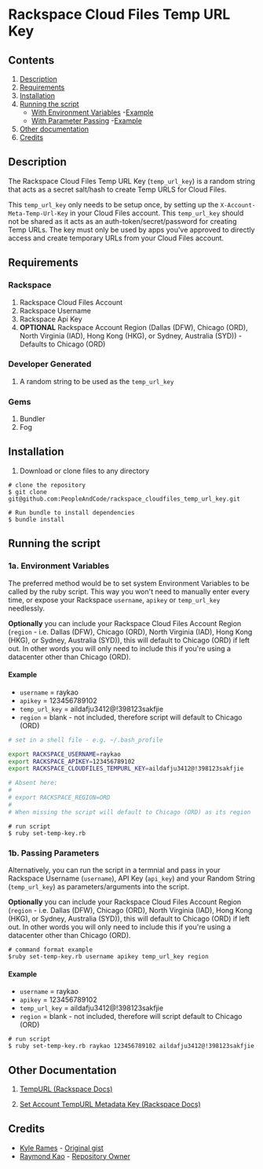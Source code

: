 # Rackspace Cloud Files Temp URL Key

## Contents

1. [Description](#description)
2. [Requirements](#requirements)
3. [Installation](#installation)
4. [Running the script](#running-the-script)
    - [With Environment Variables](#1a-environment-variables)
        -[Example](#example)
    - [With Parameter Passing](#1b-passing-paramters)
        -[Example](#example-1)
5. [Other documentation](#other-documentation)
6. [Credits](#credits)

## Description
The Rackspace Cloud Files Temp URL Key (````temp_url_key````) is a random string that acts as a secret salt/hash to create Temp URLS for Cloud Files.

This ````temp_url_key```` only needs to be setup once, by setting up the ````X-Account-Meta-Temp-Url-Key```` in your Cloud Files account.  This ````temp_url_key```` should not be shared as it acts as an auth-token/secret/password for creating Temp URLs.  The key must only be used by apps you've approved to directly access and create temporary URLs from your Cloud Files account.

## Requirements

### Rackspace
1. Rackspace Cloud Files Account
2. Rackspace Username
3. Rackspace Api Key
4. **OPTIONAL** Rackspace Account Region (Dallas (DFW), Chicago (ORD), North Virginia (IAD), Hong Kong (HKG), or Sydney, Australia (SYD)) - Defaults to Chicago (ORD)

### Developer Generated
1. A random string to be used as the ````temp_url_key````

### Gems
1. Bundler
2. Fog

## Installation

1. Download or clone files to any directory

````shell
# clone the repository
$ git clone git@github.com:PeopleAndCode/rackspace_cloudfiles_temp_url_key.git

# Run bundle to install dependencies
$ bundle install
````

## Running the script

### 1a. Environment Variables

The preferred method would be to set system Environment Variables to be called by the ruby script.  This way you won't need to manually enter every time, or expose your Rackspace ````username````, ````apikey```` or ````temp_url_key```` needlessly.

**Optionally** you can include your Rackspace Cloud Files Account Region (````region```` - i.e. Dallas (DFW), Chicago (ORD), North Virginia (IAD), Hong Kong (HKG), or Sydney, Australia (SYD)), this will default to Chicago (ORD) if left out. In other words you will only need to include this if you're using a datacenter other than Chicago (ORD).

#### Example

- ````username```` = raykao
- ````apikey```` = 123456789102
- ````temp_url_key```` = aildafju3412@!398123sakfjie
- ````region```` = blank - not included, therefore script will default to Chicago (ORD)

````sh
# set in a shell file - e.g. ~/.bash_profile

export RACKSPACE_USERNAME=raykao
export RACKSPACE_APIKEY=123456789102
export RACKSPACE_CLOUDFILES_TEMPURL_KEY=aildafju3412@!398123sakfjie

# Absent here:
#
# export RACKSPACE_REGION=ORD
#
# When missing the script will default to Chicago (ORD) as its region
````

````
# run script
$ ruby set-temp-key.rb
````

### 1b. Passing Parameters

Alternatively, you can run the script in a termnial and pass in your Rackspace Username (````username````), API Key (````api_key````) and your Random String (````temp_url_key````) as parameters/arguments into the script.

**Optionally** you can include your Rackspace Cloud Files Account Region (````region```` - i.e. Dallas (DFW), Chicago (ORD), North Virginia (IAD), Hong Kong (HKG), or Sydney, Australia (SYD)), this will default to Chicago (ORD) if left out. In other words you will only need to include this if you're using a datacenter other than Chicago (ORD).

````
# command format example
$ruby set-temp-key.rb username apikey temp_url_key region
````

#### Example

- ````username```` = raykao
- ````apikey```` = 123456789102
- ````temp_url_key```` = aildafju3412@!398123sakfjie
- ````region```` = blank - not included, therefore will script default to Chicago (ORD)

````
# run script
$ ruby set-temp-key.rb raykao 123456789102 aildafju3412@!398123sakfjie
````

## Other Documentation
1. [TempURL (Rackspace Docs)](http://docs.rackspace.com/files/api/v1/cf-devguide/content/TempURL-d1a4450.html)

2. [Set Account TempURL Metadata Key (Rackspace Docs)](http://docs.rackspace.com/files/api/v1/cf-devguide/content/Set_Account_Metadata-d1a4460.html)

## Credits
- [Kyle Rames](https://github.com/krames) - [Original gist](https://gist.github.com/krames/6224358)
- [Raymond Kao](https://github.com/raykao) - [Repository Owner](https://github.com/PeopleAndCode/rackspace_cloudfiles_temp_url_key)